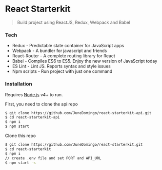 # React Starterkit
> Build project using ReactJS, Redux, Webpack and Babel

### Tech
* Redux - Predictable state container for JavaScript apps
* Webpack - A bundler for javascript and friends
* React-Router - A complete routing library for React
* Babel - Compiles ES6 to ES5. Enjoy the new version of JavaScript today
* ES Lint - Lint JS. Reports syntax and style issues
* Npm scripts - Run project with just one command

### Installation

Requires [Node.js](https://nodejs.org/) v4+ to run.

First, you need to clone the api repo

```sh
$ git clone https://github.com/JuneDomingo/react-starterkit-api.git
$ cd react-starterkit-api
$ npm i
$ npm start
```

Clone this repo

```sh
$ git clone https://github.com/JuneDomingo/react-starterkit.git
$ cd react-starterkit
$ npm i
// create .env file and set PORT and API_URL
$ npm start -s
```
